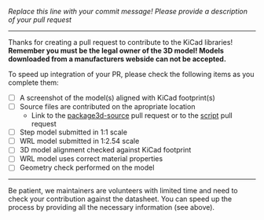*Replace this line with your commit message! Please provide a description of your pull request*

------------
Thanks for creating a pull request to contribute to the KiCad libraries! 
**Remember you must be the legal owner of the 3D model! Models downloaded from a manufacturers webside can not be accepted.** 

To speed up integration of your PR, please check the following items as you complete them:

- [ ] A screenshot of the model(s) aligned with KiCad footprint(s)
- [ ] Source files are contributed on the apropriate location
   - Link to the [package3d-source](https://github.com/KiCad/kicad-packages3D-source) pull request or to the [script](https://github.com/easyw/kicad-3d-models-in-freecad) pull request
- [ ] Step model submitted in 1:1 scale
- [ ] WRL model submitted in 1:2.54 scale
- [ ] 3D model alignment checked against KiCad footprint
- [ ] WRL model uses correct material properties
- [ ] Geometry check performed on the model

---

Be patient, we maintainers are volunteers with limited time and need to check your contribution against the datasheet. You can speed up the process by providing all the necessary information (see above).
